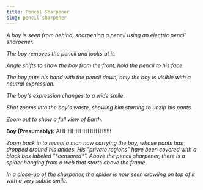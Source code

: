 ```yaml
---
title: Pencil Sharpener
slug: pencil-sharpener
---
```


_A boy is seen from behind, sharpening a pencil using an electric pencil sharpener._

_The boy removes the pencil and looks at it._

_Angle shifts to show the boy from the front, hold the pencil to his face._

_The boy puts his hand with the pencil down, only the boy is visible with a neutral expression._

_The boy's expression changes to a wide smile._

_Shot zooms into the boy's waste, showing him starting to unzip his pants._

_Zoom out to show a full view of Earth._

**Boy (Presumably):** AHHHHHHHHHHH!!!!!

_Zoom back in to reveal a man now carrying the boy, whose pants has dropped around his ankles. His "private regions" have been covered with a black box labeled "\*censored\*". Above the pencil sharpener, there is a spider hanging from a web that starts above the frame._

_In a close-up of the sharpener, the spider is now seen crawling on top of it with a very subtle smile._